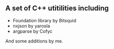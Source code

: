 ## A set of C++ utitilities including
* Foundation library by Bitsquid
* nxjson by yarosla
* argparse by Cofyc


And some additions by me.

